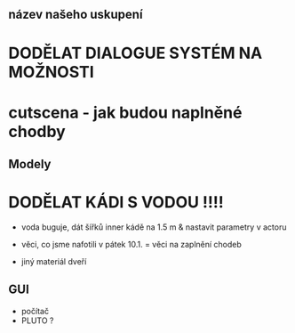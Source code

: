 ## název našeho uskupení
# DODĚLAT DIALOGUE SYSTÉM NA MOŽNOSTI
# cutscena - jak budou naplněné chodby


## Modely
# DODĚLAT KÁDI S VODOU !!!!
- voda buguje, dát šířků inner kádě na 1.5 m & nastavit parametry v actoru

- věci, co jsme nafotili v pátek 10.1. = věci na zaplnění chodeb
- jiný materiál dveří
## GUI
- počítač
- PLUTO ?